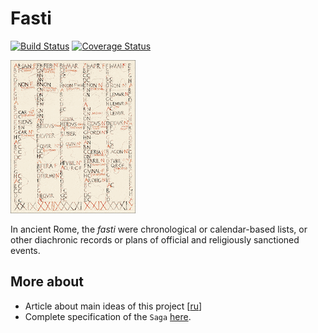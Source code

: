# Fasti

[![Build Status](https://travis-ci.org/dokwork/fasti.svg?branch=master)](https://travis-ci.org/dokwork/fasti)
[![Coverage Status](https://coveralls.io/repos/github/dokwork/fasti/badge.svg?branch=master)](https://coveralls.io/github/dokwork/fasti?branch=master)

![](fasti.gif) 

In ancient Rome, the *fasti* were chronological or calendar-based lists, or other diachronic records or 
plans of official and religiously sanctioned events.


## More about
- Article about main ideas of this project [[ru](https://gist.github.com/dokwork/c6e5a4df8b4e1ba43d448d25f6079ed5)]
- Complete specification of the `Saga` [here](src/test/scala/ru/dokwork/fasti/SagaSpec.scala).